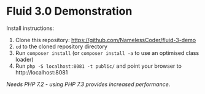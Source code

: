 Fluid 3.0 Demonstration
=======================

Install instructions:

1. Clone this repository: https://github.com/NamelessCoder/fluid-3-demo
2. `cd` to the cloned repository directory
3. Run `composer install` (or `composer install -a` to use an optimised class loader)
4. Run `php -S localhost:8081 -t public/` and point your browser to http://localhost:8081

_Needs PHP 7.2 - using PHP 7.3 provides increased performance_.
